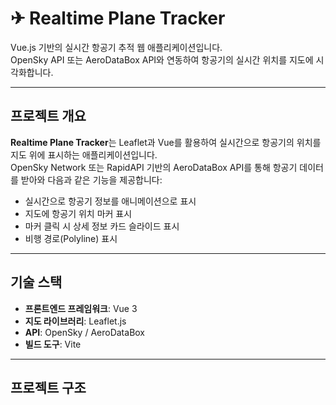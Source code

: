 # ✈ Realtime Plane Tracker

Vue.js 기반의 실시간 항공기 추적 웹 애플리케이션입니다.  
OpenSky API 또는 AeroDataBox API와 연동하여 항공기의 실시간 위치를 지도에 시각화합니다.

---

## 프로젝트 개요

**Realtime Plane Tracker**는 Leaflet과 Vue를 활용하여 실시간으로 항공기의 위치를 지도 위에 표시하는 애플리케이션입니다.  
OpenSky Network 또는 RapidAPI 기반의 AeroDataBox API를 통해 항공기 데이터를 받아와 다음과 같은 기능을 제공합니다:

- 실시간으로 항공기 정보를 애니메이션으로 표시
- 지도에 항공기 위치 마커 표시
- 마커 클릭 시 상세 정보 카드 슬라이드 표시
- 비행 경로(Polyline) 표시

---

## 기술 스택

- **프론트엔드 프레임워크**: Vue 3
- **지도 라이브러리**: Leaflet.js
- **API**: OpenSky / AeroDataBox
- **빌드 도구**: Vite

---

## 프로젝트 구조


